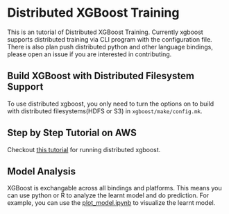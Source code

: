 Distributed XGBoost Training
============================
This is an tutorial of Distributed XGBoost Training.
Currently xgboost supports distributed training via CLI program with the configuration file.
There is also plan push distributed python and other language bindings, please open an issue
if you are interested in contributing.

Build XGBoost with Distributed Filesystem Support
-------------------------------------------------
To use distributed xgboost, you only need to turn the options on to build
with distributed filesystems(HDFS or S3) in ```xgboost/make/config.mk```.


Step by Step Tutorial on AWS
----------------------------
Checkout [this tutorial](https://xgboost.readthedocs.org/en/latest/tutorials/aws_yarn.html) for running distributed xgboost.


Model Analysis
--------------
XGBoost is exchangable across all bindings and platforms.
This means you can use python or R to analyze the learnt model and do prediction.
For example, you can use the [plot_model.ipynb](plot_model.ipynb) to visualize the learnt model.
